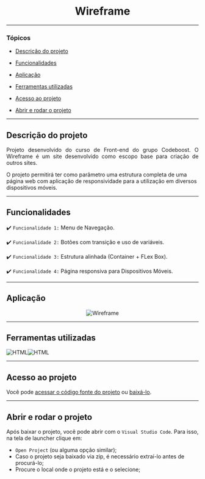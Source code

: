 <h1 align="center">Wireframe</h1> 

<hr>

### Tópicos 

- [Descrição do projeto](#descrição-do-projeto)

- [Funcionalidades](#funcionalidades)

- [Aplicação](#aplicação)

- [Ferramentas utilizadas](#ferramentas-utilizadas)

- [Acesso ao projeto](#acesso-ao-projeto)

- [Abrir e rodar o projeto](#abrir-e-rodar-o-projeto)

<hr>

## Descrição do projeto 

<p align="justify">
 Projeto desenvolvido do curso de Front-end do grupo Codeboost. O Wireframe é um site desenvolvido como escopo base para criação de outros sites.

O projeto permitirá ter como parâmetro uma estrutura completa de uma página web com aplicação de responsividade para a utilização em diversos dispositivos móveis.

</p>

<hr>

## Funcionalidades

:heavy_check_mark: `Funcionalidade 1:` Menu de Navegação.

:heavy_check_mark: `Funcionalidade 2:` Botões com transição e uso de variáveis.

:heavy_check_mark: `Funcionalidade 3:` Estrutura alinhada (Container + FLex Box).

:heavy_check_mark: `Funcionalidade 4:` Página responsiva para Dispositivos Móveis.

<hr>

## Aplicação

<div align="center">

![Wireframe](https://user-images.githubusercontent.com/89087399/160317769-6dd20194-9f6d-4f40-b631-f821a0a252b4.gif)

  </div>

<hr>

## Ferramentas utilizadas


<div style="display: flex">
 <img align="center" alt="HTML" src= "https://img.shields.io/badge/HTML5-E34F26?style=for-the-badge&logo=html5&logoColor=white" />
  <img align="center" alt="HTML" src= "https://img.shields.io/badge/CSS3-1572B6?style=for-the-badge&logo=css3&logoColor=white" />
</div>

<hr>

## Acesso ao projeto

Você pode [acessar o código fonte do projeto](https://github.com/Jonas-Emir/Projeto_Wireframe) ou [baixá-lo](https://github.com/Jonas-Emir/Projeto_Wireframe/archive/refs/heads/master.zip).

<hr>


## Abrir e rodar o projeto

Após baixar o projeto, você pode abrir com o `Visual Studio Code`. Para isso, na tela de launcher clique em:

- `Open Project` (ou alguma opção similar);
- Caso o projeto seja baixado via zip, é necessário extraí-lo antes de procurá-lo;
- Procure o local onde o projeto está e o selecione;


